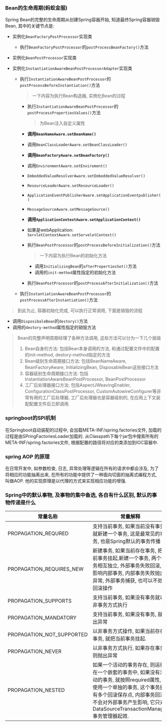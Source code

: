 ### Bean的生命周期(蚂蚁金服)

Spring Bean的完整的生命周期从创建Spring容器开始, 知道最终Spring容器销毁Bean, 其中的关键节点是:

* 实例化`BeanFactoryPostProcessor`实现类

    * 执行`BeanFactoryPostProcessor`的`postProcessBeanFactory()`方法

* 实例化`BeanPostProcessor`实现类

* 实例化`InstantiationAwareBeanPostProcessorAdapter`实现类

    * 执行`InstantiationAwareBeanPostProcessor`的`postProcessBeforeInstantiation()`方法

        > 一下内容为执行Bean构造器, 实例化Bean的过程

        * 执行`InstantiationAwareBeanPostProcessor`的`postProcessPropertiesValues()`方法

            > 为Bean注入自定义属性

        * **调用`BeanNameAware.setBeanName()`**

        * 调用`BeanClassLoaderAware.setBeanClassLoader()`

        * **调用`BeanFactoryAware.setBeanFactory()`**

        * 调用`EnvironmentAware.setEnviroment()`

        * `EmbeddedValueResolverAware.setEmbeddedValueResolver()`

        * `ResourceLoaderAware.setResourceLoader()`

        * `ApplicationEventPublisherAware.setApplicationEventpublisher()`

        * `MessageSourceAware.setMessageSource()`

        * **调用`ApplicationContextAware.setApplicationContext()`**

        * 如果是webApplication: `ServletContextAware.setServeletContext()`

        * 执行`BeanPostProcessor`的`postProcessBeforeInitialization()`方法

            > 一下内容为执行Bean的初始化方法

            * 调用`InitializingBean`的`afterPropertiesSet()`方法
            * 调用<bean>的`init-method`属性指定的初始化方法

        * 执行`BeanPostProcessor`的`postProcessAfterInitialization()`方法

    * 执行`InstantiationAwareBeanPostProcessor`的`postProcessAfterInstantiation()`方法

> 到此为止, 容器初始化完成, 可以执行正常调用, 下面是销毁的流程

* 调用`DisposibaleBean`的`destory()`方法
* 调用<bean>的`destory-method`属性指定的销毁方法

> Bean的完整声明周期经理了各种方法调用, 这些方法可以分为一下几个层级
>
> 1. Bean自身的方法: 包括Bean本身调用的方法, 和通过配置文件中的<bean>配置的init-method, destory-method指定的方法
> 2. Bean级别生命周期接口方法: 包括BeanNameAware, BeanFactoryAware, InitializingBean, DisposableBean这些接口方法
> 3. 容器级别生命周期接口方法: 包括InstantiationAwareBeanPostProcessor, BeanPostProcessor
> 4. 工厂后处理器接口方法: 包括AspectJWeavingEnabler, ConfigurationClassPostProcessor, CustomAutowireConfigurer等非常有用的工厂后处理器, 工厂后处理器也是容器级别的, 在应用上下文装配配置文件后立即调用.

### springboot的SPI机制

在Springboot自动装配的过程中, 会加载META-INF/spring.factories文件, 加载的过程是由SPringFactoriesLoader加载的. 从Classpath下每个jar包中搜索所有的META-INF/spring.factories文件, 根据配置的路径将对应的类添加到IOC容器中.

### spring AOP 的原理

在日常开发中, 如参数检查, 日志, 异常处理等逻辑在所有的请求中都会涉及, 为了将相应的功能抽离出来, 在所有的功能中提供了一种面向切面的抽离式编程方式, 叫做AOP. 他的实现原理是以代理的方式来实现相应功能的增强.

### Spring中的默认事物, 及事物的集中备选, 各自有什么区别, 默认的事物传递是什么

| 常量名称                  | 常量解释                                                     |
| ------------------------- | ------------------------------------------------------------ |
| PROPAGATION_REQURED       | 支持当前事务, 如果当前没有事务, 就新建一个事务, 这是最常见的事务, 也是Spring默认的事务传播 |
| PROPAGATION_REQUIRES_NEW  | 新建事务, 如果当前存在事务, 把当前事务挂起,新建一个事务, 两个事务相互独立, 外部事务失败回滚, 不影响内部事务, 内部事务失败抛出异常, 外部事务捕获, 也可以不处理回滚操作 |
| PROPAGATION_SUPPORTS      | 支持当前事务, 如果没有事务就以非事务方式执行                 |
| PROPAGATION_MANDATORY     | 支持当前事务, 如果没有事务, 就抛出异常                       |
| PROPAGATION_NOT_SUPPORTED | 以非事务方式操作, 如果当前存在事务, 就把当前事务挂起.        |
| PROPAGATION_NEVER         | 以非事务方式执行, 如果存在事务, 则抛出异常                   |
| PROPAGATION_NESTED        | 如果一个活动的事务存在, 则运行在一个嵌套的事务中, 如果没有活动的事务, 就按照required属性, 他使用一个单独的事务, 这个事务拥有多个回滚保存点, 内部事务回滚不会对外部事务产生影响, 它只对DataSourceTransactionManager事务管理器起效. |